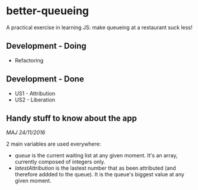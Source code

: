 # better-queueing
A practical exercise in learning JS: make queueing at a restaurant suck less!

## Development - Doing
* Refactoring

## Development - Done
* US1 - Attribution
* US2 - Liberation

## Handy stuff to know about the app

*MAJ 24/11/2016*

2 main variables are used everywhere:
* *queue* is the current waiting list at any given moment. It's an array, currently composed of integers only.
* *latestAttribution* is the lastest number that as been attributed (and therefore addded to the queue). It is the queue's biggest value at any given moment.
